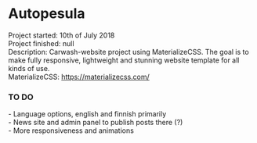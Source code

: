 # Autopesula

Project started: 10th of July 2018
<br>
Project finished: null
<br>
Description: Carwash-website project using MaterializeCSS. The goal is to make fully responsive, lightweight and stunning website template for all kinds of use.
<br>
MaterializeCSS:
https://materializecss.com/

<h3> TO DO </h3>
- Language options, english and finnish primarily <br>
- News site and admin panel to publish posts there (?) <br>
- More responsiveness and animations

